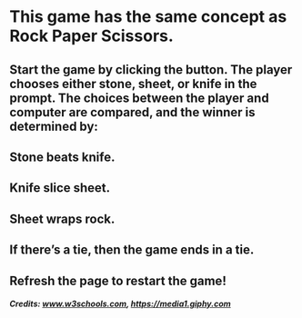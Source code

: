 # This game has the same concept as Rock Paper Scissors. 

## Start the game by clicking the button. The player chooses either stone, sheet, or knife in the prompt. The choices between the player and computer are compared, and the winner is determined by: 

## Stone beats knife.
## Knife slice sheet.
## Sheet wraps rock.
## If there’s a tie, then the game ends in a tie.

## Refresh the page to restart the game!

##### Credits: www.w3schools.com, https://media1.giphy.com